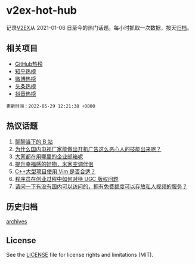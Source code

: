 # v2ex-hot-hub

 记录[V2EX](https://www.v2ex.com/)从 2021-01-06 日至今的热门话题。每小时抓取一次数据，按天[归档](archives)。
 
 ## 相关项目

- [GitHub热榜](https://github.com/lonnyzhang423/github-hot-hub)
- [知乎热榜](https://github.com/lonnyzhang423/zhihu-hot-hub)
- [微博热榜](https://github.com/lonnyzhang423/weibo-hot-hub)
- [头条热榜](https://github.com/lonnyzhang423/toutiao-hot-hub)
- [抖音热榜](https://github.com/lonnyzhang423/douyin-hot-hub)


 `更新时间：2022-05-29 12:21:38 +0800`

## 热议话题

1. [聊聊当下的 B 站](https://www.v2ex.com/t/855846)
1. [为什么国内电视厂家能做出开机广告这么恶心人的技能出来呢？](https://www.v2ex.com/t/855932)
1. [大家都在用哪里的企业邮箱呢](https://www.v2ex.com/t/855852)
1. [提升幸福感的好物，米家空调伴侣](https://www.v2ex.com/t/855828)
1. [C++大型项目使用 Vim 是否合适？](https://www.v2ex.com/t/855829)
1. [程序员在创业过程中如何对待 UGC 版权问题](https://www.v2ex.com/t/855862)
1. [请问一下有没有国内可以访问的，拥有免费额度可以存放私人视频的服务？](https://www.v2ex.com/t/855835)

## 历史归档

[archives](archives)

## License

See the [LICENSE](LICENSE) file for license rights and limitations (MIT).
